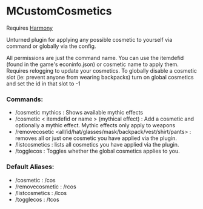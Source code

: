# MCustomCosmetics
Requires [Harmony](https://github.com/pardeike/Harmony/releases)

Unturned plugin for applying any possible cosmetic to yourself via command or globally via the config.

All permissions are just the command name. You can use the itemdefid (found in the game's econinfo.json) or cosmetic name to apply them. Requires relogging to update your cosmetics. To globally disable a cosmetic slot (ie: prevent anyone from wearing backpacks) turn on global cosmetics and set the id in that slot to -1

### Commands:
- /cosmetic mythics : Shows available mythic effects
- /cosmetic < itemdefid or name > (mythical effect) : Add a cosmetic and optionally a mythic effect. Mythic effects only apply to weapons
- /removecosetic <all/id/hat/glasses/mask/backpack/vest/shirt/pants> : removes all or just one cosmetic you have applied via the plugin.
- /listcosmetics : lists all cosmetics you have applied via the plugin. 
- /togglecos : Toggles whether the global cosmetics applies to you. 

### Default Aliases:
- /cosmetic : /cos
- /removecosmetic : /rcos
- /listcosmetics : /lcos
- /togglecos : /tcos